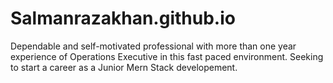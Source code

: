 # Salmanrazakhan.github.io
Dependable and self-motivated professional with more than one year experience of Operations Executive in this fast paced environment. Seeking to start a career as a Junior Mern Stack developement.

